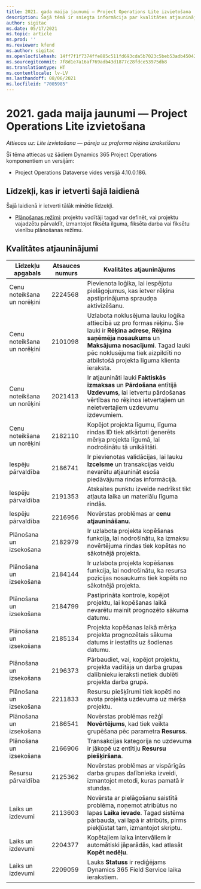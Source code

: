 ```yaml
---
title: 2021. gada maija jaunumi — Project Operations Lite izvietošana
description: Šajā tēmā ir sniegta informācija par kvalitātes atjauninājumiem, kas pieejami 2021. gada maija Project Operations Lite izvietošanas laidienam.
author: sigitac
ms.date: 05/17/2021
ms.topic: article
ms.prod: ''
ms.reviewer: kfend
ms.author: sigitac
ms.openlocfilehash: 14ff7f1f7374ffe885c511fd693cda5b7023c5beb53adb45042ddda1e932c93d
ms.sourcegitcommit: 7f8d1e7a16af769adb43d1877c28fdce53975db8
ms.translationtype: HT
ms.contentlocale: lv-LV
ms.lasthandoff: 08/06/2021
ms.locfileid: "7005985"
---
```

# <a name="whats-new-may-2021---project-operations-lite-deployment"></a>2021. gada maija jaunumi — Project Operations Lite izvietošana

_Attiecas uz: Lite izvietošana — pāreja uz proforma rēķina izrakstīšanu_

Šī tēma attiecas uz šādiem Dynamics 365 Project Operations komponentiem un versijām:

   - Project Operations Dataverse vides versijā 4.10.0.186.

## <a name="features-included-in-this-release"></a>Līdzekļi, kas ir ietverti šajā laidienā

Šajā laidienā ir ietverti tālāk minētie līdzekļi.

- [Plānošanas režīmi](../../project-management/scheduling-modes.md): projektu vadītāji tagad var definēt, vai projektu vajadzētu pārvaldīt, izmantojot fiksēta ilguma, fiksēta darba vai fiksētu vienību plānošanas režīmu.

## <a name="quality-updates"></a>Kvalitātes atjauninājumi

| **Līdzekļu apgabals** | **Atsauces numurs** | **Kvalitātes atjauninājums** |
| --- | --- | --- |
| Cenu noteikšana un norēķini | 2224568 | Pievienota loģika, lai iespējotu pielāgojumus, kas ietver rēķina apstiprinājuma spraudņa aktivizēšanu. |
| Cenu noteikšana un norēķini | 2101098 | Uzlabota noklusējuma lauku loģika attiecībā uz pro formas rēķinu. Šie lauki ir **Rēķina adrese**, **Rēķina saņēmēja nosaukums** un **Maksājuma nosacījumi**. Tagad lauki pēc noklusējuma tiek aizpildīti no atbilstošā projekta līguma klienta ieraksta. |
| Cenu noteikšana un norēķini | 2021413 | Ir atjaunināti lauki **Faktiskās izmaksas** un **Pārdošana** entītijā **Uzdevums**, lai ietvertu pārdošanas vērtības no rēķinos ietvertajiem un neietvertajiem uzdevumu izdevumiem. |
| Cenu noteikšana un norēķini | 2182110 | Kopējot projekta līgumu, līguma rindas ID tiek atkārtoti ģenerēts mērķa projekta līgumā, lai nodrošinātu tā unikālitāti. |
| Iespēju pārvaldība | 2186741 | Ir pievienotas validācijas, lai lauku **Izcelsme** un transakcijas veidu nevarētu atjaunināt esoša piedāvājuma rindas informācijā. |
| Iespēju pārvaldība | 2191353 | Atskaites punktu izveide nedrīkst tikt atļauta laika un materiālu līguma rindās. |
| Iespēju pārvaldība | 2216956 | Novērstas problēmas ar **cenu atjaunināšanu**. |
| Plānošana un izsekošana | 2182979 | Ir uzlabota projekta kopēšanas funkcija, lai nodrošinātu, ka izmaksu novērtējuma rindas tiek kopētas no sākotnējā projekta. |
| Plānošana un izsekošana | 2184144 | Ir uzlabota projekta kopēšanas funkcija, lai nodrošinātu, ka resursa pozīcijas nosaukums tiek kopēts no sākotnējā projekta. |
| Plānošana un izsekošana | 2184799 | Pastiprināta kontrole, kopējot projektu, lai kopēšanas laikā nevarētu mainīt prognozēto sākuma datumu. |
| Plānošana un izsekošana | 2185134 | Projekta kopēšanas laikā mērķa projekta prognozētais sākuma datums ir iestatīts uz šodienas datumu. |
| Plānošana un izsekošana | 2196373 | Pārbaudiet, vai, kopējot projektu, projekta vadītāja un darba grupas dalībnieku ieraksti netiek dublēti projekta darba grupā. |
| Plānošana un izsekošana | 2211833 | Resursu piešķīrumi tiek kopēti no avota projekta uzdevuma uz mērķa projektu. |
| Plānošana un izsekošana | 2186541 | Novērstas problēmas režģī **Novērtējums**, kad tiek veikta grupēšana pēc parametra **Resurss**. |
| Plānošana un izsekošana | 2166906 | Transakcijas kategorija no uzdevuma ir jākopē uz entītiju **Resursu piešķiršana**. |
| Resursu pārvaldība | 2125362 | Novērstas problēmas ar vispārīgās darba grupas dalībnieka izveidi, izmantojot metodi, kuras pamatā ir stundas. |
| Laiks un izdevumi | 2113603 | Novērsta ar pielāgošanu saistītā problēma, noņemot atribūtus no lapas **Laika ievade**. Tagad sistēma pārbauda, vai lapā ir atribūts, pirms piekļūstat tam, izmantojot skriptu. |
| Laiks un izdevumi | 2204377 | Kopētajiem laika intervāliem ir automātiski jāparādās, kad atlasāt **Kopēt nedēļu**. |
| Laiks un izdevumi | 2209059 | Lauks **Statuss** ir rediģējams Dynamics 365 Field Service laika ierakstiem. |
